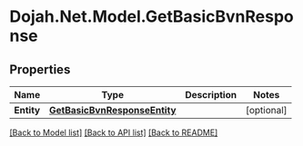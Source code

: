 # Dojah.Net.Model.GetBasicBvnResponse

## Properties

Name | Type | Description | Notes
------------ | ------------- | ------------- | -------------
**Entity** | [**GetBasicBvnResponseEntity**](GetBasicBvnResponseEntity.md) |  | [optional] 

[[Back to Model list]](../README.md#documentation-for-models) [[Back to API list]](../README.md#documentation-for-api-endpoints) [[Back to README]](../README.md)

